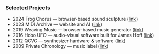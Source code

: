### Selected Projects

- <span class="resume-year">2024</span> Frog Chorus — browser-based sound sculpture ([link](/projects/frog-chorus))
- <span class="resume-year">2023</span> MIDI Archive — website and AI ([link](/midi-archive/))
- <span class="resume-year">2019</span> Weaving Music — browser-based music generator ([link](/projects/weaving))
- <span class="resume-year">2016</span> Hobo UFO — audio-visual software built for James Hoff ([link](https://p-a-n.org/release/james-hoff-hobo-ufo-v-chernobyl/))
- <span class="resume-year">2012</span> QCVG — synthesizer hardware & software ([link](/projects/qcvg))
- <span class="resume-year">2009</span> Private Chronology — music label ([link](/projects/private-chronology))